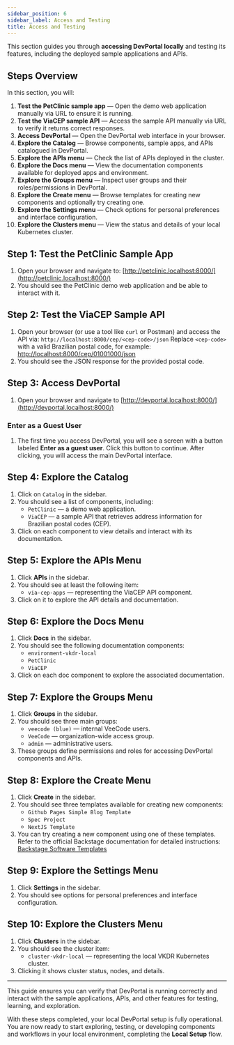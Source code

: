 ```yaml
---
sidebar_position: 6
sidebar_label: Access and Testing
title: Access and Testing
---
```


This section guides you through **accessing DevPortal locally** and testing its features, including the deployed sample applications and APIs.

## Steps Overview

In this section, you will:

1. **Test the PetClinic sample app** — Open the demo web application manually via URL to ensure it is running.
1. **Test the ViaCEP sample API** — Access the sample API manually via URL to verify it returns correct responses.
1. **Access DevPortal** — Open the DevPortal web interface in your browser.
1. **Explore the Catalog** — Browse components, sample apps, and APIs catalogued in DevPortal.
1. **Explore the APIs menu** — Check the list of APIs deployed in the cluster.
1. **Explore the Docs menu** — View the documentation components available for deployed apps and environment.
1. **Explore the Groups menu** — Inspect user groups and their roles/permissions in DevPortal.
1. **Explore the Create menu** — Browse templates for creating new components and optionally try creating one.
1. **Explore the Settings menu** — Check options for personal preferences and interface configuration.
1. **Explore the Clusters menu** — View the status and details of your local Kubernetes cluster.

## Step 1: Test the PetClinic Sample App

1. Open your browser and navigate to: [http://petclinic.localhost:8000/](http://petclinic.localhost:8000/)
1. You should see the PetClinic demo web application and be able to interact with it.

## Step 2: Test the ViaCEP Sample API

1. Open your browser (or use a tool like `curl` or Postman) and access the API via:
   `http://localhost:8000/cep/<cep-code>/json`
   Replace `<cep-code>` with a valid Brazilian postal code, for example: [http://localhost:8000/cep/01001000/json](http://localhost:8000/cep/01001000/json)
1. You should see the JSON response for the provided postal code.

## Step 3: Access DevPortal

1. Open your browser and navigate to [http://devportal.localhost:8000/](http://devportal.localhost:8000/)

### Enter as a Guest User

1. The first time you access DevPortal, you will see a screen with a button labeled **Enter as a guest user**. Click this button to continue. After clicking, you will access the main DevPortal interface.

## Step 4: Explore the Catalog

1. Click on `Catalog` in the sidebar.
1. You should see a list of components, including:
   - `PetClinic` — a demo web application.
   - `ViaCEP` — a sample API that retrieves address information for Brazilian postal codes (CEP).
1. Click on each component to view details and interact with its documentation.

## Step 5: Explore the APIs Menu

1. Click **APIs** in the sidebar.
1. You should see at least the following item:
   - `via-cep-apps` — representing the ViaCEP API component.
1. Click on it to explore the API details and documentation.

## Step 6: Explore the Docs Menu

1. Click **Docs** in the sidebar.
1. You should see the following documentation components:
   - `environment-vkdr-local`
   - `PetClinic`
   - `ViaCEP`
1. Click on each doc component to explore the associated documentation.

## Step 7: Explore the Groups Menu

1. Click **Groups** in the sidebar.
1. You should see three main groups:
   - `veecode (blue)` — internal VeeCode users.
   - `VeeCode` — organization-wide access group.
   - `admin` — administrative users.
1. These groups define permissions and roles for accessing DevPortal components and APIs.

## Step 8: Explore the Create Menu

1. Click **Create** in the sidebar.
1. You should see three templates available for creating new components:
   - `Github Pages Simple Blog Template`
   - `Spec Project`
   - `NextJS Template`
1. You can try creating a new component using one of these templates. Refer to the official Backstage documentation for detailed instructions: [Backstage Software Templates](https://backstage.io/docs/features/software-templates/)

## Step 9: Explore the Settings Menu

1. Click **Settings** in the sidebar.
1. You should see options for personal preferences and interface configuration.

## Step 10: Explore the Clusters Menu

1. Click **Clusters** in the sidebar.
1. You should see the cluster item:
   - `cluster-vkdr-local` — representing the local VKDR Kubernetes cluster.
1. Clicking it shows cluster status, nodes, and details.

---

This guide ensures you can verify that DevPortal is running correctly and interact with the sample applications, APIs, and other features for testing, learning, and exploration.

With these steps completed, your local DevPortal setup is fully operational. You are now ready to start exploring, testing, or developing components and workflows in your local environment, completing the **Local Setup** flow.
